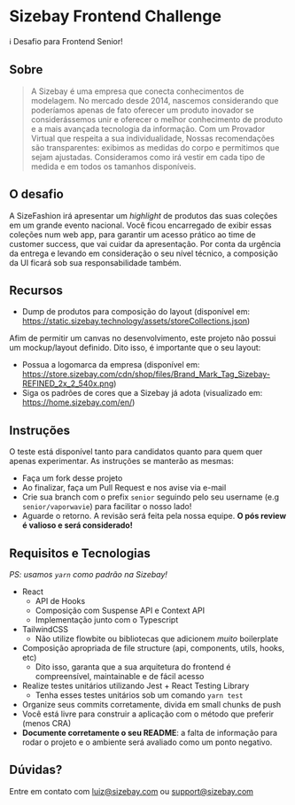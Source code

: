 # Sizebay Frontend Challenge

ℹ️ Desafio para Frontend Senior!

## Sobre

> A Sizebay é uma empresa que conecta conhecimentos de modelagem. No mercado desde 2014, nascemos considerando que poderíamos apenas de fato oferecer um produto inovador se considerássemos unir e oferecer o melhor conhecimento de produto e a mais avançada tecnologia da informação. Com um Provador Virtual que respeita a sua individualidade, Nossas recomendações são transparentes: exibimos as medidas do corpo e permitimos que sejam ajustadas. Consideramos como irá vestir em cada tipo de medida e em todos os tamanhos disponíveis.

## O desafio

A SizeFashion irá apresentar um *highlight* de produtos das suas coleções em um grande evento nacional. Você ficou encarregado de exibir essas coleções num web app, para garantir um acesso prático ao time de customer success, que vai cuidar da apresentação. Por conta da urgência da entrega e levando em consideração o seu nível técnico, a composição da UI ficará sob sua responsabilidade também.

## Recursos

- Dump de produtos para composição do layout (disponível em: https://static.sizebay.technology/assets/storeCollections.json)

Afim de permitir um canvas no desenvolvimento, este projeto não possui um mockup/layout definido. Dito isso, é importante que o seu layout:

- Possua a logomarca da empresa (disponível em: https://store.sizebay.com/cdn/shop/files/Brand_Mark_Tag_Sizebay-REFINED_2x_2_540x.png)
- Siga os padrões de cores que a Sizebay já adota (visualizado em: https://home.sizebay.com/en/)

## Instruções

O teste está disponível tanto para candidatos quanto para quem quer apenas experimentar. As instruções se manterão as mesmas:

- Faça um fork desse projeto
- Ao finalizar, faça um Pull Request e nos avise via e-mail
- Crie sua branch com o prefix `senior` seguindo pelo seu username (e.g `senior/vaporwavie`) para facilitar o nosso lado!
- Aguarde o retorno. A revisão será feita pela nossa equipe. **O pós review é valioso e será considerado!**

## Requisitos e Tecnologias

*PS: usamos `yarn` como padrão na Sizebay!*

- React
    - API de Hooks
    - Composição com Suspense API e Context API
    - Implementação junto com o Typescript
- TailwindCSS
    - Não utilize flowbite ou bibliotecas que adicionem *muito* boilerplate
- Composição apropriada de file structure (api, components, utils, hooks, etc)
    - Dito isso, garanta que a sua arquitetura do frontend é compreensível, maintainable e de fácil acesso
- Realize testes unitários utilizando Jest + React Testing Library
    - Tenha esses testes unitários sob um comando `yarn test`
- Organize seus commits corretamente, divida em small chunks de push
- Você está livre para construir a aplicação com o método que preferir (menos CRA)
- **Documente corretamente o seu README**: a falta de informação para rodar o projeto e o ambiente será avaliado como um ponto negativo.

## Dúvidas?

Entre em contato com [luiz@sizebay.com](mailto:luiz@sizebay.com) ou [support@sizebay.com](mailto:support@sizebay.com)
